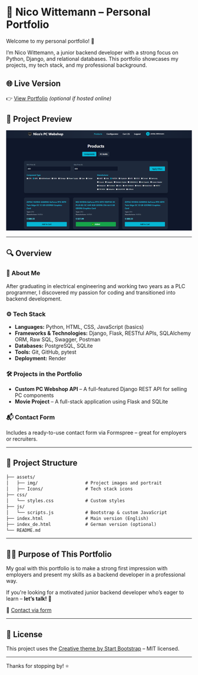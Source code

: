 # 💼 Nico Wittemann – Personal Portfolio

Welcome to my personal portfolio! 🚀

I’m Nico Wittemann, a junior backend developer with a strong focus on Python, Django, and relational databases. This portfolio showcases my projects, my tech stack, and my professional background.

## 🌐 Live Version
👉 [View Portfolio](https://nico-wittemann.github.io/personal-portfolio/) *(optional if hosted online)*

## 📸 Project Preview
![Django Webshop API](assets/img/PC_Webshop.PNG)

---

## 🔍 Overview

### 🧠 About Me
After graduating in electrical engineering and working two years as a PLC programmer, I discovered my passion for coding and transitioned into backend development.

### ⚙️ Tech Stack
- **Languages:** Python, HTML, CSS, JavaScript (basics)
- **Frameworks & Technologies:** Django, Flask, RESTful APIs, SQLAlchemy ORM, Raw SQL, Swagger, Postman
- **Databases:** PostgreSQL, SQLite
- **Tools:** Git, GitHub, pytest
- **Deployment:** Render

### 🛠️ Projects in the Portfolio
- **Custom PC Webshop API** – A full-featured Django REST API for selling PC components
- **Movie Project** – A full-stack application using Flask and SQLite

### 📬 Contact Form
Includes a ready-to-use contact form via Formspree – great for employers or recruiters.

---

## 📂 Project Structure
```
├── assets/
│   ├── img/                  # Project images and portrait
│   ├── Icons/                # Tech stack icons
├── css/
│   └── styles.css            # Custom styles
├── js/
│   └── scripts.js            # Bootstrap & custom JavaScript
├── index.html                # Main version (English)
├── index_de.html             # German version (optional)
└── README.md
```

---

## 🧑‍💻 Purpose of This Portfolio
My goal with this portfolio is to make a strong first impression with employers and present my skills as a backend developer in a professional way.

If you're looking for a motivated junior backend developer who’s eager to learn – **let’s talk!** 🙌

📧 [Contact via form](#contact)

---

## 📍 License
This project uses the [Creative theme by Start Bootstrap](https://startbootstrap.com/theme/creative) – MIT licensed.

---

Thanks for stopping by! ⭐
